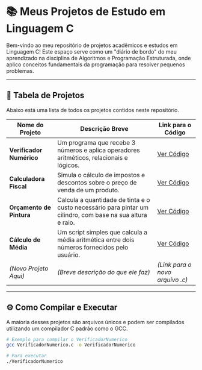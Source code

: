 # 📚 Meus Projetos de Estudo em Linguagem C

Bem-vindo ao meu repositório de projetos acadêmicos e estudos em Linguagem C! Este espaço serve como um "diário de bordo" do meu aprendizado na disciplina de Algoritmos e Programação Estruturada, onde aplico conceitos fundamentais da programação para resolver pequenos problemas.

---

## 📂 Tabela de Projetos

Abaixo está uma lista de todos os projetos contidos neste repositório.

| Nome do Projeto          | Descrição Breve                                                                                             | Link para o Código                                                                                    |
| ------------------------ | ----------------------------------------------------------------------------------------------------------- | ----------------------------------------------------------------------------------------------------- |
| **Verificador Numérico** | Um programa que recebe 3 números e aplica operadores aritméticos, relacionais e lógicos.                      | [Ver Código](./VerificadorNumerico.c)                                                                  |
| **Calculadora Fiscal** | Simula o cálculo de impostos e descontos sobre o preço de venda de um produto.                               | [Ver Código](./CalculadoraFiscal.c)                                                                    |
| **Orçamento de Pintura** | Calcula a quantidade de tinta e o custo necessário para pintar um cilindro, com base na sua altura e raio.      | [Ver Código](./OrçamentoCilindro.c)                                                                    |
| **Cálculo de Média** | Um script simples que calcula a média aritmética entre dois números fornecidos pelo usuário.                   | [Ver Código](./CalcularMedia.c)                                                                        |
| *(Novo Projeto Aqui)* | *(Breve descrição do que ele faz)* | *(Link para o novo arquivo .c)* |

---

## ⚙️ Como Compilar e Executar

A maioria desses projetos são arquivos únicos e podem ser compilados utilizando um compilador C padrão como o GCC.

```bash
# Exemplo para compilar o VerificadorNumerico
gcc VerificadorNumerico.c -o VerificadorNumerico

# Para executar
./VerificadorNumerico